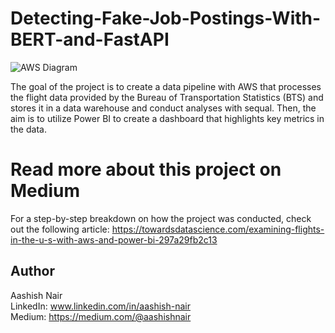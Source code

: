 # Detecting-Fake-Job-Postings-With-BERT-and-FastAPI

![AWS Diagram](https://github.com/anair123/Tracking-U.S.-Flights-With-AWS-and-Power-BI/assets/47230033/2db2d536-d5b2-4d51-bf41-eea9d7652d00)


The goal of the project is to create a data pipeline with AWS that processes the flight data provided by the Bureau of Transportation Statistics (BTS) and stores it in a data warehouse and conduct analyses with sequal. Then, the aim is to utilize Power BI to create a dashboard that highlights key metrics in the data.  

# Read more about this project on Medium
For a step-by-step breakdown on how the project was conducted, check out the following article: https://towardsdatascience.com/examining-flights-in-the-u-s-with-aws-and-power-bi-297a29fb2c13

## Author
Aashish Nair  
LinkedIn: www.linkedin.com/in/aashish-nair  
Medium: https://medium.com/@aashishnair
